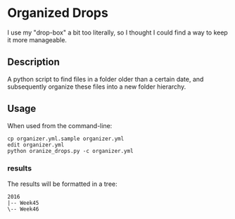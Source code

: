 # Organized Drops

I use my "drop-box" a bit too literally, so I thought I could find a way to
keep it more manageable.

## Description

A python script to find files in a folder older than a certain date, and
subsequently organize these files into a new folder hierarchy.

## Usage

When used from the command-line:

    cp organizer.yml.sample organizer.yml
    edit organizer.yml
    python oranize_drops.py -c organizer.yml

### results

The results will be formatted in a tree:

    2016
    |-- Week45
    \-- Week46

